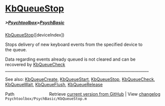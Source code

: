 # [KbQueueStop](KbQueueStop)
##### >[Psychtoolbox](Psychtoolbox)>[PsychBasic](PsychBasic)

[KbQueueStop](KbQueueStop)([deviceIndex])  
  
Stops delivery of new keyboard events from the specified device to   
the queue.  
  
Data regarding events already queued is not cleared and can be   
recovered by [KbQueueCheck](KbQueueCheck)  
\_\_\_\_\_\_\_\_\_\_\_\_\_\_\_\_\_\_\_\_\_\_\_\_\_\_\_\_\_\_\_\_\_\_\_\_\_\_\_\_\_\_\_\_\_\_\_\_\_\_\_\_\_\_\_\_\_\_\_\_\_\_\_\_\_\_\_\_\_\_\_\_\_  
  
See also: [KbQueueCreate](KbQueueCreate), [KbQueueStart](KbQueueStart), [KbQueueStop](KbQueueStop), [KbQueueCheck](KbQueueCheck),  
           [KbQueueWait](KbQueueWait), [KbQueueFlush](KbQueueFlush), [KbQueueRelease](KbQueueRelease)  




<div class="code_header" style="text-align:right;">
  <span style="float:left;">Path&nbsp;&nbsp;</span> <span class="counter">Retrieve <a href=
  "https://raw.github.com/Psychtoolbox-3/Psychtoolbox-3/beta/Psychtoolbox/PsychBasic/KbQueueStop.m">current version from GitHub</a> | View <a href=
  "https://github.com/Psychtoolbox-3/Psychtoolbox-3/commits/beta/Psychtoolbox/PsychBasic/KbQueueStop.m">changelog</a></span>
</div>
<div class="code">
  <code>Psychtoolbox/PsychBasic/KbQueueStop.m</code>
</div>

